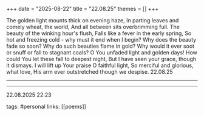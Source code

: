 +++
date = "2025-08-22"
title = "22.08.25"
themes = []
+++

The golden light mounts thick on evening haze,
In parting leaves and comely wheat, the world,
And all between sits overbrimming full.
The beauty of the winking hour's flush,
Falls like a fever in the early spring,
So hot and freezing cold - why must it end when I begin?
Why does the beauty fade so soon?
Why do such beauties flame in gold?
Why would it ever soot or snuff or fall to stagnant coals?
O You unfaded light and golden days!
How could You let these fall to deepest night,
But I have seen your grace, though it dismays.
I will lift up Your praise O faithful light,
So merciful and glorious, what love,
His arm ever outstretched though we despise.
22.08.25

---



---

22.08.2025 22:23

tags: #personal
links: [[poems]]
